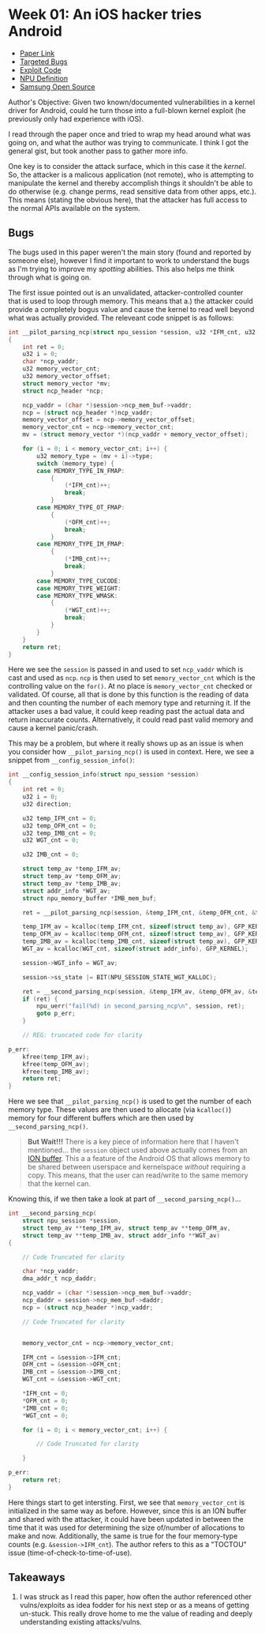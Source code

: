 # Week 01: An iOS hacker tries Android

* [Paper Link](https://googleprojectzero.blogspot.com/2020/12/an-ios-hacker-tries-android.html)
* [Targeted Bugs](https://bugs.chromium.org/p/project-zero/issues/detail?id=2073)
* [Exploit Code](https://bugs.chromium.org/p/project-zero/issues/detail?id=2073#c1)
* [NPU Definition](https://www.samsung.com/global/galaxy/what-is/npu/)
* [Samsung Open Source](https://opensource.samsung.com/uploadSearch?searchValue=sm-g973f)

Author's Objective: Given two known/documented vulnerabilities in a kernel driver for Android, could he turn those into a full-blown kernel exploit (he previously only had experience with iOS).

I read through the paper once and tried to wrap my head around what was going on, and what the author was trying to communicate. I think I got the general gist, but took another pass to gather more info.

One key is to consider the attack surface, which in this case it the _kernel_. So, the attacker is a malicous application (not remote), who is attempting to manipulate the kernel and thereby accomplish things it shouldn't be able to do otherwise (e.g. change perms, read sensitive data from other apps, etc.). This means (stating the obvious here), that the attacker has full access to the normal APIs available on the system.

## Bugs

The bugs used in this paper weren't the main story (found and reported by someone else), however I find it important to work to understand the bugs as I'm trying to improve my _spotting_ abilities. This also helps me think through what is going on.


The first issue pointed out is an unvalidated, attacker-controlled counter that is used to loop through memory. This means that a.) the attacker could provide a completely bogus value and cause the kernel to read well beyond what was actually provided.  The releveant code snippet is as follows:

```c
int __pilot_parsing_ncp(struct npu_session *session, u32 *IFM_cnt, u32 *OFM_cnt, u32 *IMB_cnt, u32 *WGT_cnt)
{
	int ret = 0;
	u32 i = 0;
	char *ncp_vaddr;
	u32 memory_vector_cnt;
	u32 memory_vector_offset;
	struct memory_vector *mv;
	struct ncp_header *ncp;

	ncp_vaddr = (char *)session->ncp_mem_buf->vaddr;
	ncp = (struct ncp_header *)ncp_vaddr;
	memory_vector_offset = ncp->memory_vector_offset;
	memory_vector_cnt = ncp->memory_vector_cnt;
	mv = (struct memory_vector *)(ncp_vaddr + memory_vector_offset);

	for (i = 0; i < memory_vector_cnt; i++) {
		u32 memory_type = (mv + i)->type;
		switch (memory_type) {
		case MEMORY_TYPE_IN_FMAP:
			{
				(*IFM_cnt)++;
				break;
			}
		case MEMORY_TYPE_OT_FMAP:
			{
				(*OFM_cnt)++;
				break;
			}
		case MEMORY_TYPE_IM_FMAP:
			{
				(*IMB_cnt)++;
				break;
			}
		case MEMORY_TYPE_CUCODE:
		case MEMORY_TYPE_WEIGHT:
		case MEMORY_TYPE_WMASK:
			{
				(*WGT_cnt)++;
				break;
			}
		}
	}
	return ret;
}
```

Here we see the `session` is passed in and used to set `ncp_vaddr` which is cast and used as `ncp`. `ncp` is then used to set `memory_vector_cnt` which is the controlling value on the `for()`. At no place is `memory_vector_cnt` checked or validated. Of course, all that is done by this function is the reading of data and then counting the number of each memory type and returning it. If the attacker uses a bad value, it could keep reading past the actual data and return inaccurate counts. Alternatively, it could read past valid memory and cause a kernel panic/crash.

This may be a problem, but where it really shows up as an issue is when you consider how `__pilot_parsing_ncp()` is used in context. Here, we see a snippet from `__config_session_info()`:

```c
int __config_session_info(struct npu_session *session)
{
	int ret = 0;
	u32 i = 0;
	u32 direction;

	u32 temp_IFM_cnt = 0;
	u32 temp_OFM_cnt = 0;
	u32 temp_IMB_cnt = 0;
	u32 WGT_cnt = 0;

	u32 IMB_cnt = 0;

	struct temp_av *temp_IFM_av;
	struct temp_av *temp_OFM_av;
	struct temp_av *temp_IMB_av;
	struct addr_info *WGT_av;
	struct npu_memory_buffer *IMB_mem_buf;

	ret = __pilot_parsing_ncp(session, &temp_IFM_cnt, &temp_OFM_cnt, &temp_IMB_cnt, &WGT_cnt);

	temp_IFM_av = kcalloc(temp_IFM_cnt, sizeof(struct temp_av), GFP_KERNEL);
	temp_OFM_av = kcalloc(temp_OFM_cnt, sizeof(struct temp_av), GFP_KERNEL);
	temp_IMB_av = kcalloc(temp_IMB_cnt, sizeof(struct temp_av), GFP_KERNEL);
	WGT_av = kcalloc(WGT_cnt, sizeof(struct addr_info), GFP_KERNEL);

	session->WGT_info = WGT_av;

	session->ss_state |= BIT(NPU_SESSION_STATE_WGT_KALLOC);

	ret = __second_parsing_ncp(session, &temp_IFM_av, &temp_OFM_av, &temp_IMB_av, &WGT_av);
	if (ret) {
		npu_uerr("fail(%d) in second_parsing_ncp\n", session, ret);
		goto p_err;
	}

    // REG: truncated code for clarity

p_err:
	kfree(temp_IFM_av);
	kfree(temp_OFM_av);
	kfree(temp_IMB_av);
	return ret;
}
```

Here we see that `__pilot_parsing_ncp()` is used to get the number of each memory type. These values are then used to allocate (via `kcalloc()`) memory for four different buffers which are then used by `__second_parsing_ncp()`.

> __But Wait!!!__ There is a key piece of information here that I haven't mentioned... the `session` object used above actually comes from an [ION buffer](https://lwn.net/Articles/480055/). This a a feature of the Android OS that allows memory to be shared between userspace and kernelspace _without_ requiring a copy. This means, that the user can read/write to the same memory that the kernel can.

Knowing this, if we then take a look at part of `__second_parsing_ncp()`...

```c
int __second_parsing_ncp(
	struct npu_session *session,
	struct temp_av **temp_IFM_av, struct temp_av **temp_OFM_av,
	struct temp_av **temp_IMB_av, struct addr_info **WGT_av)
{

    // Code Truncated for clarity

	char *ncp_vaddr;
	dma_addr_t ncp_daddr;

	ncp_vaddr = (char *)session->ncp_mem_buf->vaddr;
	ncp_daddr = session->ncp_mem_buf->daddr;
	ncp = (struct ncp_header *)ncp_vaddr;

    // Code Truncated for clarity


	memory_vector_cnt = ncp->memory_vector_cnt;

	IFM_cnt = &session->IFM_cnt;
	OFM_cnt = &session->OFM_cnt;
	IMB_cnt = &session->IMB_cnt;
	WGT_cnt = &session->WGT_cnt;

	*IFM_cnt = 0;
	*OFM_cnt = 0;
	*IMB_cnt = 0;
	*WGT_cnt = 0;

	for (i = 0; i < memory_vector_cnt; i++) {

        // Code Truncated for clarity

    }

p_err:
	return ret;
}
```

Here things start to get intersting. First, we see that `memory_vector_cnt` is initialized in the same way as before. However, since this is an ION buffer and shared with the attacker, it could have been updated in between the time that it was used for determining the size of/number of allocations to make and now. Additionally, the same is true for the four memory-type counts (e.g. `&session->IFM_cnt`). The author refers to this as a "TOCTOU" issue (time-of-check-to-time-of-use). 





## Takeaways

1. I was struck as I read this paper, how often the author referenced other vulns/exploits as idea fodder for his next step or as a means of getting un-stuck. This really drove home to me the value of reading and deeply understanding existing attacks/vulns.

